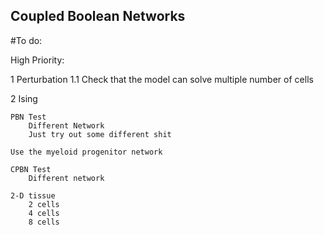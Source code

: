 ## Coupled Boolean Networks

#To do:

High Priority:

1 Perturbation
1.1 Check that the model can solve multiple number of cells

2 Ising

	PBN Test
		Different Network
		Just try out some different shit

    Use the myeloid progenitor network

	CPBN Test
		Different network

	2-D tissue
		2 cells
		4 cells
		8 cells
